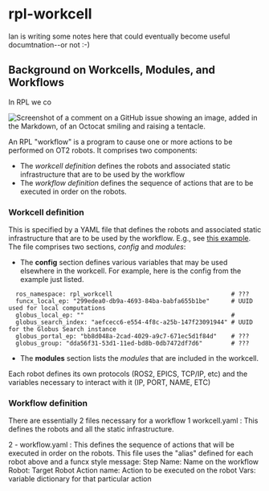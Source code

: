 # rpl-workcell

Ian is writing some notes here that could eventually become useful documtnation--or not :-)

## Background on Workcells, Modules, and Workflows

In RPL we co

![Screenshot of a comment on a GitHub issue showing an image, added in the Markdown, of an Octocat smiling and raising a tentacle.](assets/workcells.jpg)

An RPL "workflow" is a program to cause one or more actions to be performed on OT2 robots. It comprises two components:
* The *workcell definition* defines the robots and associated static infrastructure that are to be used by the workflow
* The  *workflow definition* defines the sequence of actions that are to be executed in order on the robots.

### Workcell definition

This is specified by a YAML file that defines the robots and associated static infrastructure that are to be used by the workflow. E.g., see [this example](https://github.com/AD-SDL/rpl_workcell/blob/main/pcr_workcell/pcr_workcell.yaml). The file comprises two sections, *config* and *modules*:

* The **config** section defines various variables that may be used elsewhere in the workcell. For example, here is the config from the example just listed.

```
  ros_namespace: rpl_workcell                                 # ???
  funcx_local_ep: "299edea0-db9a-4693-84ba-babfa655b1be"      # UUID used for local computations
  globus_local_ep: ""                                         # 
  globus_search_index: "aefcecc6-e554-4f8c-a25b-147f23091944" # UUID for the Globus Search instance
  globus_portal_ep: "bb8d048a-2cad-4029-a9c7-671ec5d1f84d"    # ???
  globus_group: "dda56f31-53d1-11ed-bd8b-0db7472df7d6"        # ???
```

* The **modules** section lists the *modules* that are included in the workcell.  


Each robot defines its own protocols (ROS2, EPICS, TCP/IP, etc) and the variables necessary to interact with it (IP, PORT, NAME, ETC)


### Workflow definition

There are essentially 2 files necessary for a workflow
1 workcell.yaml : This defines the robots and all the static infrastructure.

2 - workflow.yaml : This defines the sequence of actions that will be executed in order on the robots. This file uses the "alias" defined for each robot above and a funcx style message:
Step Name: Name on the workflow
Robot: Target Robot
Action name: Action to be executed on the robot
Vars: variable dictionary for that particular action
